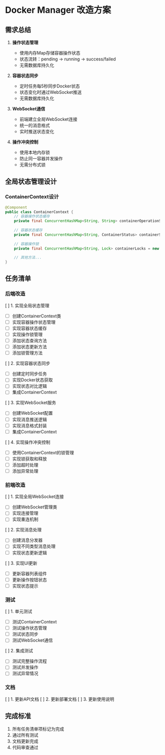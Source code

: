 # Docker Manager 改造方案

## 需求总结

1. **操作状态管理**
   - 使用内存Map存储容器操作状态
   - 状态流转：pending → running → success/failed
   - 无需数据库持久化

2. **容器状态同步**
   - 定时任务每5秒同步Docker状态
   - 状态变化时通过WebSocket推送
   - 无需数据库持久化

3. **WebSocket通信**
   - 前端建立全局WebSocket连接
   - 统一的消息格式
   - 实时推送状态变化

4. **操作冲突控制**
   - 使用本地内存锁
   - 防止同一容器并发操作
   - 无需分布式锁

## 全局状态管理设计

### ContainerContext设计
```java
@Component
public class ContainerContext {
    // 容器操作状态缓存
    private final ConcurrentHashMap<String, String> containerOperationStatus = new ConcurrentHashMap<>();
    
    // 容器状态缓存
    private final ConcurrentHashMap<String, ContainerStatus> containerStatus = new ConcurrentHashMap<>();
    
    // 容器操作锁
    private final ConcurrentHashMap<String, Lock> containerLocks = new ConcurrentHashMap<>();
    
    // 其他方法...
}
```

## 任务清单

### 后端改造
[ ] 1. 实现全局状态管理
   - [ ] 创建ContainerContext类
   - [ ] 实现容器操作状态管理
   - [ ] 实现容器状态缓存
   - [ ] 实现操作锁管理
   - [ ] 添加状态查询方法
   - [ ] 添加状态更新方法
   - [ ] 添加锁管理方法

[ ] 2. 实现容器状态同步
   - [ ] 创建定时同步任务
   - [ ] 实现Docker状态获取
   - [ ] 实现状态对比逻辑
   - [ ] 集成ContainerContext

[ ] 3. 实现WebSocket服务
   - [ ] 创建WebSocket配置
   - [ ] 实现消息推送逻辑
   - [ ] 实现消息格式封装
   - [ ] 集成ContainerContext

[ ] 4. 实现操作冲突控制
   - [ ] 使用ContainerContext的锁管理
   - [ ] 实现锁获取和释放
   - [ ] 添加超时处理
   - [ ] 添加异常处理

### 前端改造
[ ] 1. 实现全局WebSocket连接
   - [ ] 创建WebSocket管理类
   - [ ] 实现连接管理
   - [ ] 实现重连机制

[ ] 2. 实现消息处理
   - [ ] 创建消息分发器
   - [ ] 实现不同类型消息处理
   - [ ] 实现状态更新逻辑

[ ] 3. 实现UI更新
   - [ ] 更新容器列表组件
   - [ ] 更新操作按钮状态
   - [ ] 实现状态提示

### 测试
[ ] 1. 单元测试
   - [ ] 测试ContainerContext
   - [ ] 测试操作状态管理
   - [ ] 测试状态同步
   - [ ] 测试WebSocket通信

[ ] 2. 集成测试
   - [ ] 测试完整操作流程
   - [ ] 测试并发操作
   - [ ] 测试异常情况

### 文档
[ ] 1. 更新API文档
[ ] 2. 更新部署文档
[ ] 3. 更新使用说明

## 完成标准
1. 所有任务清单项标记为完成
2. 通过所有测试
3. 文档更新完成
4. 代码审查通过 